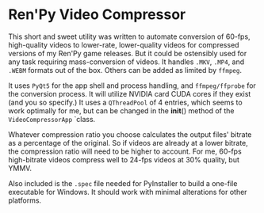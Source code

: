# Ren'Py Video Compressor

This short and sweet utility was written to automate conversion of 60-fps, high-quality videos to lower-rate, lower-quality videos for compressed versions of my Ren'Py game releases. But it could be ostensibly used for any task requiring mass-conversion of videos. It handles `.MKV`, `.MP4`, and `.WEBM` formats out of the box. Others can be added as limited by `ffmpeg`.

It uses `PyQt5` for the app shell and process handling, and `ffmpeg/ffprobe` for the conversion process. It will utilize NVIDIA card CUDA cores if they exist (and you so specify.) It uses a `QThreadPool` of 4 entries, which seems to work optimally for me, but can be changed in the __init__() method of the `VideoCompressorApp` `class.

Whatever compression ratio you choose calculates the output files' bitrate as a percentage of the original. So if videos are already at a lower bitrate, the compression ratio will need to be higher to account. For me, 60-fps high-bitrate videos compress well to 24-fps videos at 30% quality, but YMMV.

Also included is the `.spec` file needed for PyInstaller to build a one-file executable for Windows. It should work with minimal alterations for other platforms.